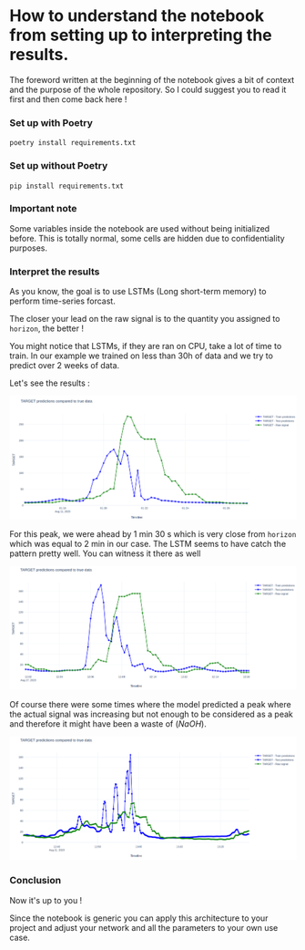 # How to understand the notebook from setting up to interpreting the results.

The foreword written at the beginning of the notebook gives a bit of context and the purpose of the whole repository. So I could suggest you to read it first and then come back here !

### Set up with Poetry

```
poetry install requirements.txt
```

### Set up without Poetry

```
pip install requirements.txt
```

### Important note

Some variables inside the notebook are used without being initialized before. This is totally normal, some cells are hidden due to confidentiality purposes.

### Interpret the results

As you know, the goal is to use LSTMs (Long short-term memory) to perform time-series forcast.

The closer your lead on the raw signal is to the quantity you assigned to `horizon`, the better !

You might notice that LSTMs, if they are ran on CPU, take a lot of time to train.
In our example we trained on less than 30h of data and we try to predict over 2 weeks of data.

Let's see the results :

![output](figures/OUTPUT.png)

For this peak, we were ahead by 1 min 30 s which is very close from `horizon` which was equal to 2 min in our case. The LSTM seems to have catch the pattern pretty well. You can witness it there as well

![output](figures/OUTPUT_2.png)

Of course there were some times where the model predicted a peak where the actual signal was increasing but not enough to be considered as a peak and therefore it might have been a waste of ($NaOH$).

![output](figures/OUTPUT_3.png)

### Conclusion

Now it's up to you !

Since the notebook is generic you can apply this architecture to your project and adjust your network and all the parameters to your own use case.
